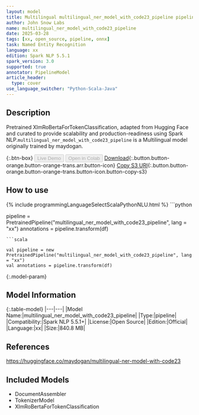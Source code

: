 ```yaml
---
layout: model
title: Multilingual multilingual_ner_model_with_code23_pipeline pipeline XlmRoBertaForTokenClassification from maydogan
author: John Snow Labs
name: multilingual_ner_model_with_code23_pipeline
date: 2025-03-28
tags: [xx, open_source, pipeline, onnx]
task: Named Entity Recognition
language: xx
edition: Spark NLP 5.5.1
spark_version: 3.0
supported: true
annotator: PipelineModel
article_header:
  type: cover
use_language_switcher: "Python-Scala-Java"
---
```


## Description

Pretrained XlmRoBertaForTokenClassification, adapted from Hugging Face and curated to provide scalability and production-readiness using Spark NLP.`multilingual_ner_model_with_code23_pipeline` is a Multilingual model originally trained by maydogan.

{:.btn-box}
<button class="button button-orange" disabled>Live Demo</button>
<button class="button button-orange" disabled>Open in Colab</button>
[Download](https://s3.amazonaws.com/auxdata.johnsnowlabs.com/public/models/multilingual_ner_model_with_code23_pipeline_xx_5.5.1_3.0_1743120075636.zip){:.button.button-orange.button-orange-trans.arr.button-icon}
[Copy S3 URI](s3://auxdata.johnsnowlabs.com/public/models/multilingual_ner_model_with_code23_pipeline_xx_5.5.1_3.0_1743120075636.zip){:.button.button-orange.button-orange-trans.button-icon.button-copy-s3}

## How to use



<div class="tabs-box" markdown="1">
{% include programmingLanguageSelectScalaPythonNLU.html %}
```python

pipeline = PretrainedPipeline("multilingual_ner_model_with_code23_pipeline", lang = "xx")
annotations =  pipeline.transform(df)   

```
```scala

val pipeline = new PretrainedPipeline("multilingual_ner_model_with_code23_pipeline", lang = "xx")
val annotations = pipeline.transform(df)

```
</div>

{:.model-param}
## Model Information

{:.table-model}
|---|---|
|Model Name:|multilingual_ner_model_with_code23_pipeline|
|Type:|pipeline|
|Compatibility:|Spark NLP 5.5.1+|
|License:|Open Source|
|Edition:|Official|
|Language:|xx|
|Size:|840.8 MB|

## References

https://huggingface.co/maydogan/multilingual-ner-model-with-code23

## Included Models

- DocumentAssembler
- TokenizerModel
- XlmRoBertaForTokenClassification